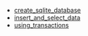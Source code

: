- [create_sqlite_database](create_sqlite_database/README.md)
- [insert_and_select_data](insert_and_select_data/README.md)
- [using_transactions](using_transactions/README.md)
